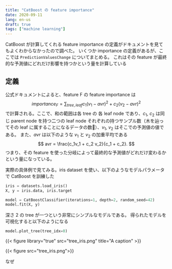 ```yaml
---
title: "CatBoost の feature importance"
date: 2020-09-11
lang: en-us
draft: true    
tags: ["machine learning"]
---
```



CatBoost が計算してくれる feature importance の定義がドキュメントを見てもよくわからなかったので調べた。
いくつか importance の定義があるが、ここでは `PredictionValuesChange` についてまとめる。
これはその feature が最終的な予測値にどれだけ影響を持つかという量を計算している

## 定義
公式ドキュメントによると、feature F の feature importance は
$$
importance_F=\sum_{tree, leaf} c_1(v_1 - avr)^2 + c_2(v_2 - avr)^2
$$
で計算される。ここで、和の範囲は各 tree の 各 leaf node であり、$c_1$, $c_2$ は同じ parent node を持つ二つの leaf node それぞれの持つサンプル数（木を辿ってその leaf に属することになるデータの数）、$v_1$, $v_2$ はそこでの予測値の値である。
また、$avr$ は以下のような $v_1$ と $v_2$ の加重平均である
$$
avr = \frac{c_1v_1 + c_2 v_2}{c_1 + c_2}.
$$
つまり、その feature を使った分岐によって最終的な予測値がどれだけ変わるかという量になっている。

実際の具体例で見てみる。iris dataset を使い、以下のようなモデルパラメータで CatBoost を訓練した
```python
iris = datasets.load_iris()
X, y = iris.data, iris.target

model = CatBoostClassifier(iterations=1, depth=2, random_seed=42)
model.fit(X, y)
```
深さ 2 の tree が一つという非常にシンプルなモデルである。
得られたモデルを可視化すると以下のようになる
```python
model.plot_tree(tree_idx=0)
```
{{< figure library="true" src="tree_iris.png" title="A caption" >}}


{{< figure src="tree_iris.png">}}

なぜ